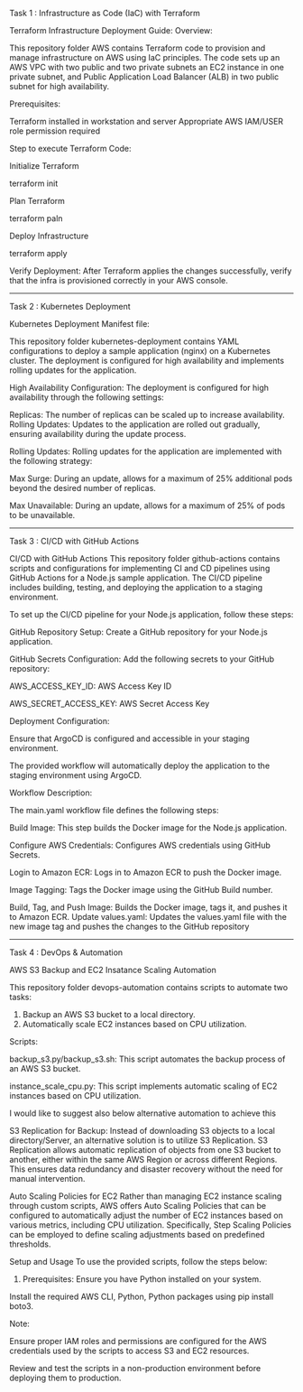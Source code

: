 Task 1 : Infrastructure as Code (IaC) with Terraform

Terraform Infrastructure Deployment Guide:
Overview:

This repository folder AWS contains Terraform code to provision and manage infrastructure on AWS using IaC principles. The code sets up an AWS VPC with two public and two private subnets an EC2 instance in one private subnet, and Public Application Load Balancer (ALB) in two public subnet for high availability.

Prerequisites:

Terraform installed in workstation and server
Appropriate AWS IAM/USER role permission required

Step to execute Terraform Code:

Initialize Terraform

terraform init

Plan Terraform

terraform paln

Deploy Infrastructure

terraform apply

Verify Deployment: After Terraform applies the changes successfully, verify that the infra is provisioned correctly in your AWS console.


-------------

Task 2 : Kubernetes Deployment

Kubernetes Deployment Manifest file:

This repository folder kubernetes-deployment contains YAML configurations to deploy a sample application (nginx) on a Kubernetes cluster. The deployment is configured for high availability and implements rolling updates for the application.

High Availability Configuration:
The deployment is configured for high availability through the following settings:

Replicas: The number of replicas can be scaled up to increase availability.
Rolling Updates: Updates to the application are rolled out gradually, ensuring availability during the update process.

Rolling Updates:
Rolling updates for the application are implemented with the following strategy:

Max Surge: During an update, allows for a maximum of 25% additional pods beyond the desired number of replicas.

Max Unavailable: During an update, allows for a maximum of 25% of pods to be unavailable.

------------------------------------------

Task 3 : CI/CD with GitHub Actions

CI/CD with GitHub Actions
This repository folder github-actions contains scripts and configurations for implementing CI and CD pipelines using GitHub Actions for a Node.js sample application. The CI/CD pipeline includes building, testing, and deploying the application to a staging environment.

To set up the CI/CD pipeline for your Node.js application, follow these steps:

GitHub Repository Setup: Create a GitHub repository for your Node.js application.

GitHub Secrets Configuration: Add the following secrets to your GitHub repository:

AWS_ACCESS_KEY_ID: AWS Access Key ID

AWS_SECRET_ACCESS_KEY: AWS Secret Access Key

Deployment Configuration:

Ensure that ArgoCD is configured and accessible in your staging environment.

The provided workflow will automatically deploy the application to the staging environment using ArgoCD.


Workflow Description:

The main.yaml workflow file defines the following steps:

Build Image: This step builds the Docker image for the Node.js application.

Configure AWS Credentials: Configures AWS credentials using GitHub Secrets.

Login to Amazon ECR: Logs in to Amazon ECR to push the Docker image.

Image Tagging: Tags the Docker image using the GitHub Build number.

Build, Tag, and Push Image: Builds the Docker image, tags it, and pushes it to Amazon ECR.
Update values.yaml: Updates the values.yaml file with the new image tag and pushes the changes to the GitHub repository

-------------------------------

Task 4 : DevOps & Automation

AWS S3 Backup and EC2 Insatance Scaling Automation

This repository folder devops-automation contains scripts to automate two tasks:

1. Backup an AWS S3 bucket to a local directory.
2. Automatically scale EC2 instances based on CPU utilization.

Scripts:

backup_s3.py/backup_s3.sh: This script automates the backup process of an AWS S3 bucket.

instance_scale_cpu.py: This script implements automatic scaling of EC2 instances based on CPU utilization.

I would like to suggest also below alternative automation to achieve this 

S3 Replication for Backup:
Instead of downloading S3 objects to a local directory/Server, an alternative solution is to utilize S3 Replication. S3 Replication allows automatic replication of objects from one S3 bucket to another, either within the same AWS Region or across different Regions. This ensures data redundancy and disaster recovery without the need for manual intervention.

Auto Scaling Policies for EC2
Rather than managing EC2 instance scaling through custom scripts, AWS offers Auto Scaling Policies that can be configured to automatically adjust the number of EC2 instances based on various metrics, including CPU utilization. Specifically, Step Scaling Policies can be employed to define scaling adjustments based on predefined thresholds.

Setup and Usage
To use the provided scripts, follow the steps below:

1. Prerequisites:
Ensure you have Python installed on your system.

Install the required AWS CLI, Python, Python packages using pip install boto3.

Note:

Ensure proper IAM roles and permissions are configured for the AWS credentials used by the scripts to access S3 and EC2 resources.

Review and test the scripts in a non-production environment before deploying them to production.